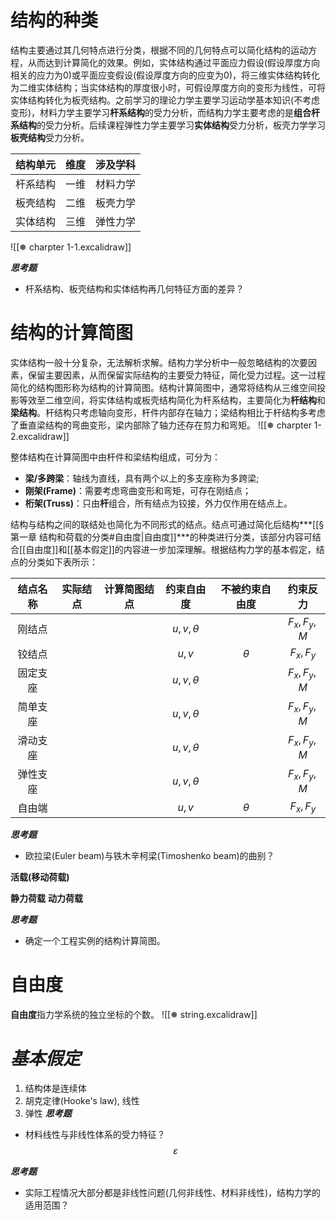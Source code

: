 
# 结构的种类

结构主要通过其几何特点进行分类，根据不同的几何特点可以简化结构的运动方程，从而达到计算简化的效果。例如，实体结构通过平面应力假设(假设厚度方向相关的应力为0)或平面应变假设(假设厚度方向的应变为0)，将三维实体结构转化为二维实体结构；当实体结构的厚度很小时，可假设厚度方向的变形为线性，可将实体结构转化为板壳结构。之前学习的理论力学主要学习运动学基本知识(不考虑变形)，材料力学主要学习**杆系结构**的受力分析，而结构力学主要考虑的是**组合杆系结构**的受力分析。后续课程弹性力学主要学习**实体结构**受力分析，板壳力学学习**板壳结构**受力分析。

| 结构单元 | 维度 | 涉及学科 |
|:--------:|:----:|:--------:|
| 杆系结构 | 一维 | 材料力学 |
| 板壳结构 | 二维 | 板壳力学 |
| 实体结构 | 三维 | 弹性力学 |

![[❅ charpter 1-1.excalidraw]]

***思考题***
- 杆系结构、板壳结构和实体结构再几何特征方面的差异？

# 结构的计算简图

实体结构一般十分复杂，无法解析求解。结构力学分析中一般忽略结构的次要因素，保留主要因素，从而保留实际结构的主要受力特征，简化受力过程。这一过程简化的结构图形称为结构的计算简图。结构计算简图中，通常将结构从三维空间投影等效至二维空间，将实体结构或板壳结构简化为杆系结构，主要简化为**杆结构**和**梁结构**。杆结构只考虑轴向变形，杆件内部存在轴力；梁结构相比于杆结构多考虑了垂直梁结构的弯曲变形，梁内部除了轴力还存在剪力和弯矩。
![[❅ charpter 1-2.excalidraw]]


整体结构在计算简图中由杆件和梁结构组成，可分为：
- **梁/多跨梁**：轴线为直线，具有两个以上的多支座称为多跨梁;
- **刚架(Frame)**：需要考虑弯曲变形和弯矩，可存在刚结点；
- **桁架(Truss)**：只由**杆**组合，所有结点为铰接，外力仅作用在结点上。

结构与结构之间的联结处也简化为不同形式的结点。结点可通过简化后结构***[[§ 第一章 结构和荷载的分类#自由度|自由度]]***的种类进行分类，该部分内容可结合[[自由度]]和[[基本假定]]的内容进一步加深理解。根据结构力学的基本假定，结点的分类如下表所示：

|结点名称|实际结点|计算简图结点|约束自由度|不被约束自由度|约束反力|
|:-----:|:-----:|:-----:|:-----:|:-----:|:-----:|
|刚结点| | |$u,v,\theta$||$F_{x},F_{y},M$|
|铰结点| | |$u,v$|$\theta$|$F_{x},F_{y}$|
|固定支座| | |$u,v,\theta$||$F_{x},F_{y},M$|
|简单支座| | |$u,v,\theta$||$F_{x},F_{y},M$|
|滑动支座| | |$u,v,\theta$||$F_{x},F_{y},M$|
|弹性支座| | |$u,v,\theta$||$F_{x},F_{y},M$|
|自由端| | |$u,v$|$\theta$|$F_{x},F_{y}$|


***思考题***
- 欧拉梁(Euler beam)与铁木辛柯梁(Timoshenko beam)的曲别？

**活载(移动荷载)**

**静力荷载**
**动力荷载**

***思考题***
- 确定一个工程实例的结构计算简图。

# 自由度
**自由度**指力学系统的独立坐标的个数。
![[❅ string.excalidraw]]
# *基本假定*
1. 结构体是连续体
2. 胡克定律(Hooke's law), 线性
3. 弹性
***思考题***
- 材料线性与非线性体系的受力特征？
$$
\varepsilon
$$

***思考题***
- 实际工程情况大部分都是非线性问题(几何非线性、材料非线性)，结构力学的适用范围？
